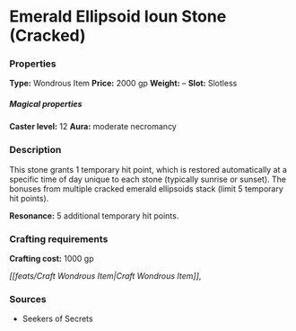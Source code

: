 ﻿---
Title: "Emerald Ellipsoid Ioun Stone (Cracked)"
Type: "Wondrous Item"
Price: "2000 gp"
Weight: "–"
Slot: "Slotless"
Caster level: "12"
Aura: "moderate necromancy"
Description: |
  "This stone grants 1 temporary hit point, which is restored automatically at a specific time of day unique to each stone (typically sunrise or sunset). The bonuses from multiple cracked emerald ellipsoids stack (limit 5 temporary hit points).
  **Resonance:** 5 additional temporary hit points."
Crafting cost: "1000 gp"
Sources: "['Seekers of Secrets']"
---

# Emerald Ellipsoid Ioun Stone (Cracked)

### Properties

**Type:** Wondrous Item **Price:** 2000 gp **Weight:** – **Slot:** Slotless

##### Magical properties

**Caster level:** 12 **Aura:** moderate necromancy

### Description

This stone grants 1 temporary hit point, which is restored automatically at a specific time of day unique to each stone (typically sunrise or sunset). The bonuses from multiple cracked emerald ellipsoids stack (limit 5 temporary hit points).

**Resonance:** 5 additional temporary hit points.

### Crafting requirements

**Crafting cost:** 1000 gp

_[[feats/Craft Wondrous Item|Craft Wondrous Item]]_,

### Sources

* Seekers of Secrets
